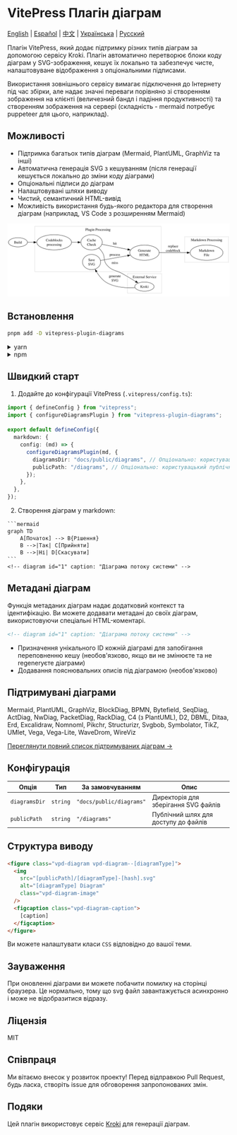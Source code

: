 # VitePress Плагін діаграм

[English](README.md) | [Español](README.es.md) | [中文](README.zh.md) | [Українська](README.uk.md) | [Русский](README.ru.md)

Плагін VitePress, який додає підтримку різних типів діаграм за допомогою сервісу Kroki. Плагін автоматично перетворює блоки коду діаграм у SVG-зображення, кешує їх локально та забезпечує чисте, налаштовуване відображення з опціональними підписами.

Використання зовнішнього сервісу вимагає підключення до Інтернету під час збірки, але надає значні переваги порівняно зі створенням зображення на клієнті (величезний бандл і падіння продуктивності) та створенням зображення на сервері (складність - mermaid потребує puppeteer для цього, наприклад).

## Можливості

- Підтримка багатьох типів діаграм (Mermaid, PlantUML, GraphViz та інші)
- Автоматична генерація SVG з кешуванням (після генерації кешується локально до зміни коду діаграми)
- Опціональні підписи до діаграм
- Налаштовувані шляхи виводу
- Чистий, семантичний HTML-вивід
- Можливість використання будь-якого редактора для створення діаграм (наприклад, VS Code з розширенням Mermaid)

![Diagram](./diag-1.svg)

## Встановлення

```bash
pnpm add -D vitepress-plugin-diagrams
```

<details>
<summary>yarn</summary>

```bash
yarn add -D vitepress-plugin-diagrams
```
</details>

<details>
<summary>npm</summary>

```bash
npm install --save-dev vitepress-plugin-diagrams
```
</details>

## Швидкий старт

1. Додайте до конфігурації VitePress (`.vitepress/config.ts`):

```ts
import { defineConfig } from "vitepress";
import { configureDiagramsPlugin } from "vitepress-plugin-diagrams";

export default defineConfig({
  markdown: {
    config: (md) => {
      configureDiagramsPlugin(md, {
        diagramsDir: "docs/public/diagrams", // Опціонально: користувацька директорія для SVG файлів
        publicPath: "/diagrams", // Опціонально: користувацький публічний шлях для зображень
      });
    },
  },
});
```

2. Створення діаграм у markdown:

````
```mermaid
graph TD
    A[Початок] --> B{Рішення}
    B -->|Так| C[Прийняти]
    B -->|Ні| D[Скасувати]
```
<!-- diagram id="1" caption: "Діаграма потоку системи" -->
````

## Метадані діаграм

Функція метаданих діаграм надає додатковий контекст та ідентифікацію. Ви можете додавати метадані до своїх діаграм, використовуючи спеціальні HTML-коментарі.

```html
<!-- diagram id="1" caption: "Діаграма потоку системи" -->
```

- Призначення унікального ID кожній діаграмі для запобігання переповненню кешу (необов'язково, якщо ви не змінюєте та не regenerуєте діаграми)
- Додавання пояснювальних описів під діаграмою (необов'язково)

## Підтримувані діаграми

Mermaid, PlantUML, GraphViz, BlockDiag, BPMN, Bytefield, SeqDiag, ActDiag, NwDiag, PacketDiag, RackDiag, C4 (з PlantUML), D2, DBML, Ditaa, Erd, Excalidraw, Nomnoml, Pikchr, Structurizr, Svgbob, Symbolator, TikZ, UMlet, Vega, Vega-Lite, WaveDrom, WireViz

[Переглянути повний список підтримуваних діаграм →](https://kroki.io/#support)

## Конфігурація

| Опція | Тип | За замовчуванням | Опис |
|--------|------|---------|-------------|
| `diagramsDir` | `string` | `"docs/public/diagrams"` | Директорія для зберігання SVG файлів |
| `publicPath` | `string` | `"/diagrams"` | Публічний шлях для доступу до файлів |

## Структура виводу

```html
<figure class="vpd-diagram vpd-diagram--[diagramType]">
  <img 
    src="[publicPath]/[diagramType]-[hash].svg" 
    alt="[diagramType] Diagram" 
    class="vpd-diagram-image"
  />
  <figcaption class="vpd-diagram-caption">
    [caption]
  </figcaption>
</figure>
```

Ви можете налаштувати класи `CSS` відповідно до вашої теми.

## Зауваження

При оновленні діаграми ви можете побачити помилку на сторінці браузера. Це нормально, тому що svg файл завантажується асинхронно і може не відобразитися відразу.

## Ліцензія

MIT

## Співпраця

Ми вітаємо внесок у розвиток проекту! Перед відправкою Pull Request, будь ласка, створіть issue для обговорення запропонованих змін.

## Подяки

Цей плагін використовує сервіс [Kroki](https://kroki.io/) для генерації діаграм. 